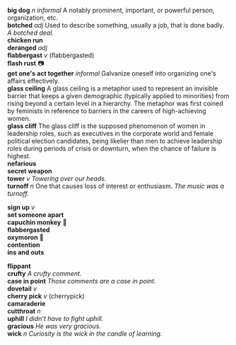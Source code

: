 __big dog__ _n_ _informal_ A notably prominent, important, or powerful person, organization, etc.  
__botched__ _adj_ Used to describe something, usually a job, that is done badly. _A botched deal._  
__chicken run__  
__deranged__ _adj_  
__flabbergast__ _v_ (flabbergasted)  
__flash rust__ :camera:  
__get one's act together__ _informal_ Galvanize oneself into organizing one's affairs effectively.  
__glass ceiling__ A glass ceiling is a metaphor used to represent an invisible barrier that keeps a given demographic (typically applied to minorities) from rising beyond a certain level in a hierarchy. The metaphor was first coined by feminists in reference to barriers in the careers of high-achieving women.  
__glass cliff__ The glass cliff is the supposed phenomenon of women in leadership roles, such as executives in the corporate world and female political election candidates, being likelier than men to achieve leadership roles during periods of crisis or downturn, when the chance of failure is highest.  
__nefarious__  
__secret weapon__  
__tower__ _v_ _Towering over our heads._  
__turnoff__ _n_ One that causes loss of interest or enthusiasm. _The music was a turnoff._  

__sign up__ _v_  
__set someone apart__  
__capuchin monkey__ :mega:  
__flabbergasted__  
__oxymoron__ :mega:  
__contention__  
__ins and outs__  

__flippant__  
__crufty__ _A crufty comment._  
__case in point__ _Those comments are a case in point._  
__dovetail__ _v_  
__cherry pick__ _v_ (cherrypick)  
__camaraderie__  
__cutthroat__ _n_  
__uphill__ _I didn't have to fight uphill._  
__gracious__ _He was very gracious._  
__wick__ _n_ _Curiosity is the wick in the candle of learning._  
